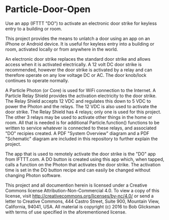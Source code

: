 # Particle-Door-Open
Use an app (IFTTT "DO") to activate an electronic door strike for keyless entry to a building or room.

This project provides the means to unlatch a door using an app on an iPhone or Android device.  It is useful for keyless entry into a building or room, activated locally or from anywhere in the world.

An electronic door strike replaces the standard door strike and allows access when it is activated electrically.  A 12 volt DC door strike is recommended, however the door strike is activated by a relay and can therefore operate on any low voltage DC or AC.  The door knob/lock continues to operate normally.

A Particle Photon (or Core) is used for WiFi connection to the Internet.  A Particle Relay Shield provides the activation electricity to the door strike.  The Relay Shield accepts 12 VDC and regulates this down to 5 VDC to power the Photon and the relays.  The 12 VDC is also used to activate the door strike.  The Relay Shield has 4 relays; only one is used for this project.  The other 3 relays may be used to activate other things in the home or room.  All that is needed is for additional Particle.function() functions to be written to service whatever is connected to these relays, and associated "DO" recipies created.  A PDF "System Overview" diagram and a PDF "Schematic" diagram are included in this repository to further explain the project.

The app that is used to remotely activate the door strike is the "DO" app from IFTTT.com.  A DO button is created using this app which, when tapped, calls a function on the Photon that activates the door strike.  The activation time is set in the DO button recipe and can easily be changed without changing Photon software.

This project and all documention herein is licensed under a Creative Commons license Attribution-Non-Commercial 4.0.  To view a copy of this license, visit http://creativecommons.org/licenses/by-nc/4.0/ or send a letter to Creative Commons, 444 Castro Street, Suite 900, Mountain View, California, 94041, USA.  All material is copyright (c) 2016 to Bob Glicksman with terms of use specified in the aforementioned license.
